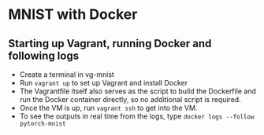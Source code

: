 # MNIST with Docker

## Starting up Vagrant, running Docker and following logs

* Create a terminal in vg-mnist
* Run `vagrant up` to set up Vagrant and install Docker
* The Vagrantfile itself also serves as the script to build the Dockerfile and run the Docker container directly, so no additional script is required.
* Once the VM is up, run `vagrant ssh` to get into the VM.
* To see the outputs in real time from the logs, type `docker logs --follow pytorch-mnist`
